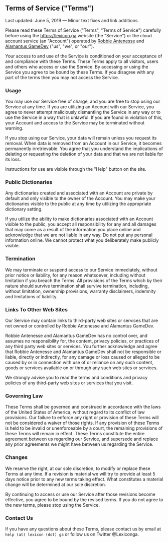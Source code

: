 ## Terms of Service ("Terms")

Last updated: June 5, 2019 — Minor text fixes and link additions.

Please read these Terms of Service ("Terms", "Terms of Service") carefully before using the https://lexicon.ga website (the "Service") or the cloud account service (an "Account") operated by [Robbie Antenesse](https://robbie.antenesse.net) and [Alamantus GameDev](https://alamantus.com) ("us", "we", or "our").

Your access to and use of the Service is conditioned on your acceptance of and compliance with these Terms. These Terms apply to all visitors, users and others who access or use the Service. By accessing or using the Service you agree to be bound by these Terms. If you disagree with any part of the terms then you may not access the Service.

### Usage
You may use our Service free of charge, and you are free to stop using our Service at any time. If you are utilizing an Account with our Service, you agree to never attempt maliciously dismantling the Service in any way or to use the Service in a way that is unlawful. If you are found in violation of this, your Account and access to the Service may be terminated without warning.

If you stop using our Service, your data will remain unless you request its removal. When data is removed from an Account in our Service, it becomes permanently irretrievable. You agree that you understand the implications of deleting or requesting the deletion of your data and that we are not liable for its loss.

Instructions for use are visible through the "Help" button on the site.

### Public Dictionaries
Any dictionaries created and associated with an Account are private by default and only visible to the owner of the Account. You may make your dictionaries visible to the public at any time by utilizing the appropriate dictionary setting.

If you utilize the ability to make dictionaries associated with an Account visible to the public, you accept all responsibility for any and all damages that may come as a result of the information you place online and acknowledge that we are not liable in any way. Do not put any personal information online. We cannot protect what you deliberately make publicly visible.

### Termination
We may terminate or suspend access to our Service immediately, without prior notice or liability, for any reason whatsoever, including without limitation if you breach the Terms. All provisions of the Terms which by their nature should survive termination shall survive termination, including, without limitation, ownership provisions, warranty disclaimers, indemnity and limitations of liability.

### Links To Other Web Sites
Our Service may contain links to third-party web sites or services that are not owned or controlled by Robbie Antenesse and Alamantus GameDev.

Robbie Antenesse and Alamantus GameDev has no control over, and assumes no responsibility for, the content, privacy policies, or practices of any third party web sites or services. You further acknowledge and agree that Robbie Antenesse and Alamantus GameDev shall not be responsible or liable, directly or indirectly, for any damage or loss caused or alleged to be caused by or in connection with use of or reliance on any such content, goods or services available on or through any such web sites or services.

We strongly advise you to read the terms and conditions and privacy policies of any third-party web sites or services that you visit.

### Governing Law
These Terms shall be governed and construed in accordance with the laws of the United States of America, without regard to its conflict of law provisions. Our failure to enforce any right or provision of these Terms will not be considered a waiver of those rights. If any provision of these Terms is held to be invalid or unenforceable by a court, the remaining provisions of these Terms will remain in effect. These Terms constitute the entire agreement between us regarding our Service, and supersede and replace any prior agreements we might have between us regarding the Service.

### Changes
We reserve the right, at our sole discretion, to modify or replace these Terms at any time. If a revision is material we will try to provide at least 5 days notice prior to any new terms taking effect. What constitutes a material change will be determined at our sole discretion.

By continuing to access or use our Service after those revisions become effective, you agree to be bound by the revised terms. If you do not agree to the new terms, please stop using the Service.

### Contact Us
If you have any questions about these Terms, please contact us by email at `help (at) lexicon (dot) ga` or follow us on Twitter @Lexiconga.
